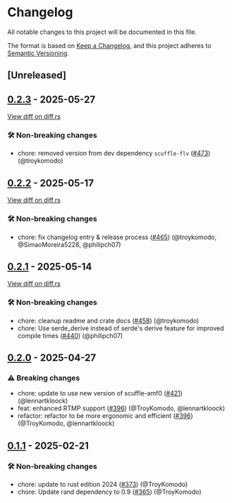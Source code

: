 # Changelog

<!--
This file is automatically generated by our release process.
DO NOT edit it directly.
If you want to add a change log entry for this package,
please create a new file in /changes.d/<pr-number>.toml
Refer to the [README.md](/changes.d/README.md) for more information.
-->

All notable changes to this project will be documented in this file.

The format is based on [Keep a Changelog](https://keepachangelog.com/en/1.0.0/),
and this project adheres to [Semantic Versioning](https://semver.org/spec/v2.0.0.html).

## [Unreleased]

## [0.2.3](https://github.com/ScuffleCloud/scuffle/releases/tag/scuffle-rtmp-v0.2.3) - 2025-05-27

[View diff on diff.rs](https://diff.rs/scuffle-rtmp/0.2.2/scuffle-rtmp/0.2.3/Cargo.toml)

### 🛠️ Non-breaking changes

- chore: removed version from dev dependency `scuffle-flv` ([#473](https://github.com/scufflecloud/scuffle/pull/473)) (@troykomodo)

## [0.2.2](https://github.com/ScuffleCloud/scuffle/releases/tag/scuffle-rtmp-v0.2.2) - 2025-05-17

[View diff on diff.rs](https://diff.rs/scuffle-rtmp/0.2.1/scuffle-rtmp/0.2.2/Cargo.toml)

### 🛠️ Non-breaking changes

- chore: fix changelog entry & release process ([#465](https://github.com/scufflecloud/scuffle/pull/465)) (@troykomodo, @SimaoMoreira5228, @philipch07)

## [0.2.1](https://github.com/ScuffleCloud/scuffle/releases/tag/scuffle-rtmp-v0.2.1) - 2025-05-14

[View diff on diff.rs](https://diff.rs/scuffle-rtmp/0.2.0/scuffle-rtmp/0.2.1/Cargo.toml)

### 🛠️ Non-breaking changes

- chore: cleanup readme and crate docs ([#458](https://github.com/scufflecloud/scuffle/pull/458)) (@troykomodo)
- chore: Use serde_derive instead of serde's derive feature for improved compile times ([#440](https://github.com/scufflecloud/scuffle/pull/440)) (@philipch07)

## [0.2.0](https://github.com/ScuffleCloud/scuffle/releases/tag/scuffle-rtmp-v0.2.0) - 2025-04-27

### ⚠️ Breaking changes

- chore: update to use new version of scuffle-amf0 ([#421](https://github.com/scufflecloud/scuffle/pull/421)) (@lennartkloock)
- feat: enhanced RTMP support ([#396](https://github.com/scufflecloud/scuffle/pull/396)) (@TroyKomodo, @lennartkloock)
- refactor: refactor to be more ergonomic and efficient ([#396](https://github.com/scufflecloud/scuffle/pull/396)) (@TroyKomodo, @lennartkloock)

## [0.1.1](https://github.com/ScuffleCloud/scuffle/releases/tag/scuffle-rtmp-v0.1.1) - 2025-02-21

### 🛠️ Non-breaking changes

- chore: update to rust edition 2024 ([#373](https://github.com/scufflecloud/scuffle/pull/373)) (@TroyKomodo)
- chore: Update rand dependency to 0.9 ([#365](https://github.com/scufflecloud/scuffle/pull/365)) (@TroyKomodo)
